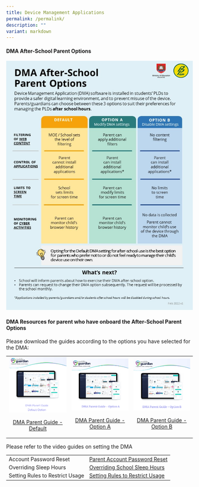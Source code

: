 ```yaml
---
title: Device Management Applications
permalink: /permalink/
description: ""
variant: markdown
---
```

#### DMA After-School Parent Options

![Infographic on DMA Parent Options](/images/ip8%20-%20infographic%20on%20the%20pld%20initiative_2023.jpg)

#### DMA Resources for parent who have onboard the After-School Parent Options

Please download the guides according to the options you have selected for the DMA:

|  |  |  |
| -------- | -------- | -------- |
|![DMA Default](/images/DMA/DMA_Parent_Guide_Default_Option.png) [<p align="center">DMA Parent Guide - Default](https://drive.google.com/file/d/1UqLVMv1Rn7OLPlSE7r57KUmhqy4D4GDS/view?usp=drive_link)| ![DMA Option A](/images/DMA/DMA_Parent_Guide_Option_A.png)[</p><p align="center">DMA Parent Guide - Option A](https://drive.google.com/file/d/15Qv3EfGzCyMgaXoRPOjIYgoxcwckl2Vx/view?usp=drive_link) | ![DMA Option B](/images/DMA/DMA_Parent_Guide_Option_B.png)[</p><p align="center">DMA Parent Guide - Option B](https://drive.google.com/file/d/1USUfgYZWV6hkhyTNnzAhyjwpehLOVFxl/view?usp=drive_link) |

Please refer to the video guides on setting the DMA

| |  |
| -------- | -------- | 
| Account Password Reset | [Parent Account Password Reset](https://drive.google.com/file/d/1Z12ioBGk58D5Fo8kMoKmfv-P5AkkQK6B/view?usp=drive_link) | 
| Overriding Sleep Hours | [Overriding School Sleep Hours](https://drive.google.com/file/d/1b62IdeAw_ey_8zSF6H7Bxn5j8Lfjsnzx/view?usp=drive_link) |
| Setting Rules to Restrict Usage | [Setting Rules to Restrict Usage ](https://drive.google.com/file/d/1jSkaMA7kC_pxCpj__lNYv-uI8umL92JY/view?usp=sharing) |
</p>